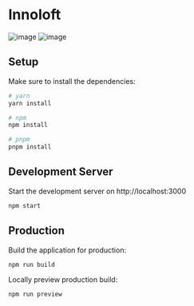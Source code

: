 
# Innoloft

<img src="https://res.cloudinary.com/chuksmbanaso/image/upload/v1688275725/Screenshot_2023-07-02_at_06.23.13_jesibf.png" title="Image" alt="image">
<img src="https://res.cloudinary.com/chuksmbanaso/image/upload/v1688275737/Screenshot_2023-07-02_at_06.23.48_qf3faj.png" title="Image" alt="image">

## Setup

Make sure to install the dependencies:

```bash
# yarn
yarn install

# npm
npm install

# pnpm
pnpm install
```

## Development Server

Start the development server on http://localhost:3000

```bash
npm start
```

## Production

Build the application for production:

```bash
npm run build
```

Locally preview production build:

```bash
npm run preview
```
